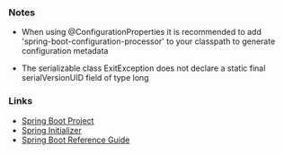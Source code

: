 ### Notes
+ When using @ConfigurationProperties it is recommended to add 'spring-boot-configuration-processor' to your classpath to generate configuration metadata

+ The serializable class ExitException does not declare a static final serialVersionUID field of type long


### Links
+ [Spring Boot Project](https://projects.spring.io/spring-boot/)
+ [Spring Initializer](https://start.spring.io/)
+ [Spring Boot Reference Guide](https://docs.spring.io/spring-boot/docs/current-SNAPSHOT/reference/htmlsingle/)
